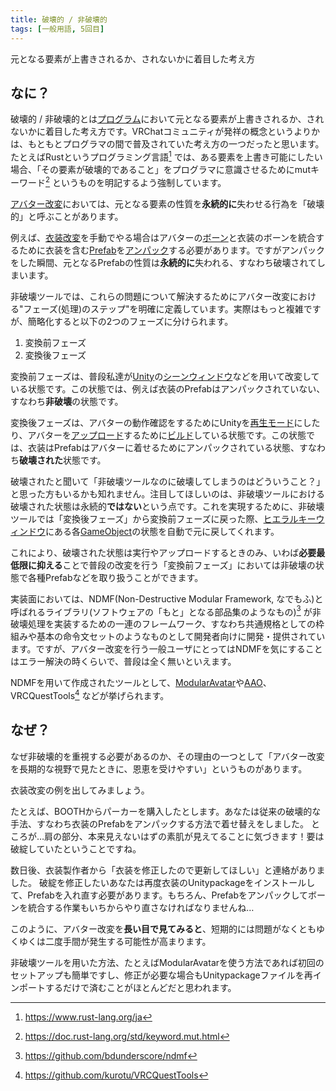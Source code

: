 ```yaml
---
title: 破壊的 / 非破壊的
tags: [一般用語, 5回目]
---
```


元となる要素が上書きされるか、されないかに着目した考え方

## なに？

破壊的 / 非破壊的とは[プログラム](/docs/索引/は行/プログラム)において元となる要素が上書きされるか、されないかに着目した考え方です。VRChatコミュニティが発祥の概念というよりかは、もともとプログラマの間で普及されていた考え方の一つだったと思います。
たとえばRustというプログラミング言語[^1] では、ある要素を上書き可能にしたい場合、「その要素が破壊的であること」をプログラマに意識させるためにmutキーワード[^2] というものを明記するよう強制しています。

[アバター改変](/docs/索引/あ行/アバター改変)においては、元となる要素の性質を**永続的に**失わせる行為を「破壊的」と呼ぶことがあります。

例えば、[衣装改変](/docs/索引/あ行/衣装改変)を手動でやる場合はアバターの[ボーン](/docs/索引/ABC/Bone)と衣装のボーンを統合するために衣装を含む[Prefab](/docs/索引/PQR/Prefab)を[アンパック](/docs/索引/STU/Unpack-Prefab)する必要があります。ですがアンパックをした瞬間、元となるPrefabの性質は**永続的に**失われる、すなわち破壊されてしまいます。

非破壊ツールでは、これらの問題について解決するためにアバター改変における"フェーズ(処理)のステップ"を明確に定義しています。実際はもっと複雑ですが、簡略化すると以下の2つのフェーズに分けられます。

1. 変換前フェーズ
2. 変換後フェーズ

変換前フェーズは、普段私達が[Unity](/docs/索引/STU/Unity)の[シーンウィンドウ](/docs/索引/STU/Scene-Window)などを用いて改変している状態です。この状態では、例えば衣装のPrefabはアンパックされていない、すなわち**非破壊**の状態です。

変換後フェーズは、アバターの動作確認をするためにUnityを[再生モード](/docs/索引/さ行/再生モード)にしたり、アバターを[アップロード](/docs/索引/あ行/アップロード)するために[ビルド](/docs/索引/ABC/Build)している状態です。この状態では、衣装はPrefabはアバターに着せるためにアンパックされている状態、すなわち**破壊された**状態です。

破壊されたと聞いて「非破壊ツールなのに破壊してしまうのはどういうこと？」と思った方もいるかも知れません。注目してほしいのは、非破壊ツールにおける破壊された状態は永続的**ではない**という点です。これを実現するために、非破壊ツールでは「変換後フェーズ」から変換前フェーズに戻った際、[ヒエラルキーウィンドウ](/docs/索引/GHI/Hierarchyウィンドウ)にある各[GameObject](/docs/索引/GHI/GameObject)の状態を自動で元に戻してくれます。

これにより、破壊された状態は実行やアップロードするときのみ、いわば**必要最低限に抑える**ことで普段の改変を行う「変換前フェーズ」においては非破壊の状態で各種Prefabなどを取り扱うことができます。

実装面においては、NDMF(Non-Destructive Modular Framework, なでもふ)と呼ばれるライブラリ(ソフトウェアの「もと」となる部品集のようなもの)[^3] が非破壊処理を実装するための一連のフレームワーク、すなわち共通規格としての枠組みや基本の命令文セットのようなものとして開発者向けに開発・提供されています。ですが、アバター改変を行う一般ユーザにとってはNDMFを気にすることはエラー解決の時くらいで、普段は全く無いといえます。

NDMFを用いて作成されたツールとして、[ModularAvatar](/docs/索引/MNO/ModularAvatar)や[AAO](/docs/索引/ABC/AAO-AvatarOptimizer)、VRCQuestTools[^4] などが挙げられます。

## なぜ？

なぜ非破壊的を重視する必要があるのか、その理由の一つとして「アバター改変を長期的な視野で見たときに、恩恵を受けやすい」というものがあります。

衣装改変の例を出してみましょう。

たとえば、BOOTHからパーカーを購入したとします。あなたは従来の破壊的な手法、すなわち衣装のPrefabをアンパックする方法で着せ替えをしました。
ところが…肩の部分、本来見えないはずの素肌が見えてることに気づきます！要は破綻していたということですね。

数日後、衣装製作者から「衣装を修正したので更新してほしい」と連絡がありました。
破綻を修正したいあなたは再度衣装のUnitypackageをインストールして、Prefabを入れ直す必要があります。もちろん、Prefabをアンパックしてボーンを統合する作業もいちからやり直さなければなりませんね…

このように、アバター改変を**長い目で見てみると**、短期的には問題がなくともゆくゆくは二度手間が発生する可能性が高まります。

非破壊ツールを用いた方法、たとえばModularAvatarを使う方法であれば初回のセットアップも簡単ですし、修正が必要な場合もUnitypackageファイルを再インポートするだけで済むことがほとんどだと思われます。

[^1]: https://www.rust-lang.org/ja

[^2]: https://doc.rust-lang.org/std/keyword.mut.html

[^3]: https://github.com/bdunderscore/ndmf

[^4]: https://github.com/kurotu/VRCQuestTools
